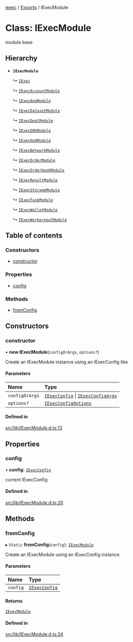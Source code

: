 [iexec](../README.md) / [Exports](../modules.md) / IExecModule

# Class: IExecModule

module base

## Hierarchy

- **`IExecModule`**

  ↳ [`IExec`](IExec.md)

  ↳ [`IExecAccountModule`](IExecAccountModule.md)

  ↳ [`IExecAppModule`](IExecAppModule.md)

  ↳ [`IExecDatasetModule`](IExecDatasetModule.md)

  ↳ [`IExecDealModule`](IExecDealModule.md)

  ↳ [`IExecENSModule`](IExecENSModule.md)

  ↳ [`IExecHubModule`](IExecHubModule.md)

  ↳ [`IExecNetworkModule`](IExecNetworkModule.md)

  ↳ [`IExecOrderModule`](IExecOrderModule.md)

  ↳ [`IExecOrderbookModule`](IExecOrderbookModule.md)

  ↳ [`IExecResultModule`](IExecResultModule.md)

  ↳ [`IExecStorageModule`](IExecStorageModule.md)

  ↳ [`IExecTaskModule`](IExecTaskModule.md)

  ↳ [`IExecWalletModule`](IExecWalletModule.md)

  ↳ [`IExecWorkerpoolModule`](IExecWorkerpoolModule.md)

## Table of contents

### Constructors

- [constructor](IExecModule.md#constructor)

### Properties

- [config](IExecModule.md#config)

### Methods

- [fromConfig](IExecModule.md#fromconfig)

## Constructors

### constructor

• **new IExecModule**(`configOrArgs`, `options?`)

Create an IExecModule instance using an IExecConfig like

#### Parameters

| Name | Type |
| :------ | :------ |
| `configOrArgs` | [`IExecConfig`](IExecConfig.md) \| [`IExecConfigArgs`](../interfaces/internal_.IExecConfigArgs.md) |
| `options?` | [`IExecConfigOptions`](../interfaces/internal_.IExecConfigOptions.md) |

#### Defined in

[src/lib/IExecModule.d.ts:13](https://github.com/iExecBlockchainComputing/iexec-sdk/blob/4161173/src/lib/IExecModule.d.ts#L13)

## Properties

### config

• **config**: [`IExecConfig`](IExecConfig.md)

current IExecConfig

#### Defined in

[src/lib/IExecModule.d.ts:20](https://github.com/iExecBlockchainComputing/iexec-sdk/blob/4161173/src/lib/IExecModule.d.ts#L20)

## Methods

### fromConfig

▸ `Static` **fromConfig**(`config`): [`IExecModule`](IExecModule.md)

Create an IExecModule using an IExecConfig instance

#### Parameters

| Name | Type |
| :------ | :------ |
| `config` | [`IExecConfig`](IExecConfig.md) |

#### Returns

[`IExecModule`](IExecModule.md)

#### Defined in

[src/lib/IExecModule.d.ts:24](https://github.com/iExecBlockchainComputing/iexec-sdk/blob/4161173/src/lib/IExecModule.d.ts#L24)

